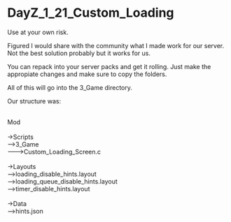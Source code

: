# DayZ_1_21_Custom_Loading

Use at your own risk.

Figured I would share with the community what I made work for our server. Not the best solution probably but it works for us. 

You can repack into your server packs and get it rolling. Just make the appropiate changes and make sure to copy the folders.

All of this will go into the 3_Game directory. 

Our structure was:

<br>
Mod<br>
<br>
->Scripts<br>
-->3_Game<br>
--->Custom_Loading_Screen.c<br>
<br>
->Layouts<br>
-->loading_disable_hints.layout<br>
-->loading_queue_disable_hints.layout<br>
-->timer_disable_hints.layout<br>
<br>
->Data<br>
-->hints.json<br>
